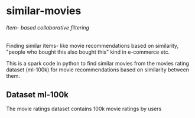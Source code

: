 # similar-movies
###### Item- based collaborative filtering
Finding similar items- like movie recommendations based on similarity, "people who bought this also bought this" kind in e-commerce etc. 

This is a spark code in python to find similar movies from the movies rating dataset (ml-100k) for movie recommendations based on similarity between them.
## Dataset ml-100k
The movie ratings dataset contains 100k movie ratings by users
